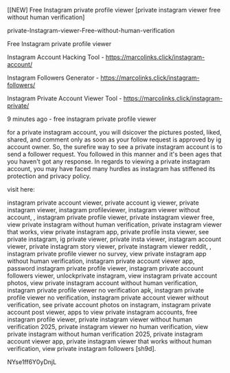 [[NEW] Free Instagram private profile viewer [private instagram viewer free without human verification]

private-Instagram-viewer-Free-without-human-verification

Free Instagram private profile viewer

Instagram Account Hacking Tool - https://marcolinks.click/instagram-account/

Instagram Followers Generator - https://marcolinks.click/instagram-followers/

Instagram Private Account Viewer Tool - https://marcolinks.click/instagram-private/

9 minutes ago - free instagram private profile viewer

for a private instagram account, you will dsicover the pictures posted, liked, shared, and comment only as soon as your follow request is approved by ig account owner. So, the surefire way to see a private instagram account is to send a follower request. You followed in this manner and it's been ages that you haven't got any response. In regards to viewing a private instagram account, you may have faced many hurdles as instagram has stiffened its protection and privacy policy.

visit here:

instagram private account viewer, private account ig viewer, private instagram viewer, instagram profileviewer, instagram viewer without account, , instagram private profile viewer, private instagram viewer free, view private instagram without human verification, private instagram viewer that works, view private instagram app, private profile insta viewer, see private instagram, ig private viewer, private insta viewer, instagram account viewer, private instagram story viewer, private instagram viewer reddit, , instagram private profile viewer no survey, view private instagram app without human verification, instagram private account viewer app, password instagram private profile viewer, instagram private account followers viewer, unlockprivate instagram, view instagram private account photos, view private instagram account without human verification, instagram private profile viewer no verification apk, instagram private profile viewer no verification, instagram private account viewer without verification, see private account photos on instagram, instagram private account post viewer, apps to view private instagram accounts, free instagram profile viewer, private instagram viewer without human verification 2025, private instagram viewer no human verification, view private instagram without human verification 2025, private instagram account viewer app, private instagram viewer that works without human verification, view private instagram followers [sh9d].

NYse1ff6Y0yDnjL


